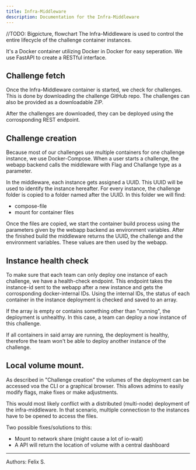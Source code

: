 ```yaml
---
title: Infra-Middleware
description: Documentation for the Infra-Middleware
---
```

//TODO: Bigpicture, flowchart
The Infra-Middleware is used to control the entire lifecycle of the challenge container instances.

It's a Docker container utilizing Docker in Docker for easy seperation.
We use FastAPI to create a RESTful interface.


## Challenge fetch
Once the Infra-Middleware container is started, we check for challenges.
This is done by downloading the challenge GitHub repo. The challenges can also be provided as a downloadable ZIP.

After the challenges are downloaded, they can be deployed using the corrosponding REST endpoint.

## Challenge creation
Because most of our challenges use multiple containers for one challenge instance, we use Docker-Compose.
When a user starts a challenge, the webapp backend calls the middleware with Flag and Challange type as a parameter.

In the middleware, each instance gets assigned a UUID. This UUID will be used to identify the instance hereafter.
For every instance, the challenge folder is copied to a folder named after the UUID.
In this folder we will find:
- compose-file
- mount for container files

Once the files are copied, we start the container build process using the parameters given by the webapp backend as environment variables.
After the finished build the middleware returns the UUID, the challenge and the environment variables.
These values are then used by the webapp.

## Instance health check
To make sure that each team can only deploy one instance of each challenge, we have a health-check endpoint.
This endpoint takes the instance-id sent to the webapp after a new instance and gets the corrosponding docker-internal IDs.
Using the internal IDs, the status of each container in the instance deployment is checked and saved to an array.

If the array is empty or contains something other than "running", the deployment is unhealthy.
In this case, a team can deploy a now instance of this challenge.

If all containers in said array are running, the deployment is healthy, therefore the team won't be able to deploy another instance of the challenge.

## Local volume mount.
As described in "Challenge creation" the volumes of the deployment can be accessed voa the CLI or a graphical browser.
This allows admins to easily modify flags, make fixes or make adjustments. 

This would most likely conflict with a distributed (multi-node) deployment of the infra-middleware.
In that scenario, multiple connectiosn to the instances have to be opened to access the files.

Two possible fixes/solutions to this:
- Mount to network share (might cause a lot of io-wait)
- A API will return the location of volume with a central dashboard

___

Authors: Felix S.